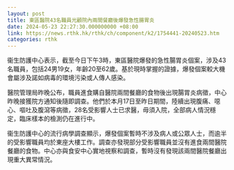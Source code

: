 ```yaml
---
layout: post
title: 東區醫院43名職員光顧院內兩間餐廳後爆發急性腸胃炎
date: 2024-05-23 22:27:30.000000000 +08:00
link: https://news.rthk.hk/rthk/ch/component/k2/1754441-20240523.htm
categories: rthk
---
```


衞生防護中心表示，截至今日下午3時，東區醫院爆發的急性腸胃炎個案，涉及43名職員，包括24男19女，年齡20至62歲。基於現時掌握的證據，爆發個案較大機會屬涉及諾如病毒的環境污染或人傳人感染。

醫院管理局昨晚公布，職員進食購自醫院兩間餐廳的食物後出現腸胃炎病徵，中心昨晚接獲院方通知後隨即調查。他們於本月17日至昨日期間，陸續出現腹痛、噁心、嘔吐及腹瀉等病徵，28名受影響人士已求醫，毋須入院，全部病人情況穩定，臨床樣本的檢測仍在進行中。

衞生防護中心的流行病學調查顯示，爆發個案暫時不涉及病人或公眾人士，而逾半的受影響職員均於東座大樓工作。調查亦發現部分受影響職員並沒有進食兩間醫院餐廳的食物。中心亦與食安中心實地視察和調查，暫時沒有發現該兩間醫院餐廳出現重大異常情況。
